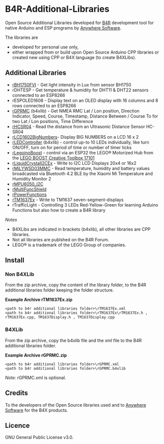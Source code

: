 # B4R-Additional-Libraries
Open Source Additional Libraries developed for [B4R](https://www.b4x.com/b4r.html) development tool for native Arduino and ESP programs by [Anywhere Software](https://www.b4x.com).

The libraries are 
* developed for personal use only,
* either wrapped from or build upon Open Source Arduino CPP libraries or created new using CPP or B4X language (to create B4XLibs).

## Additional Libraries

* [rBH1750FVI](https://www.b4x.com/android/forum/threads/rbh1750fvi-digital-ambient-light-sensor.75663/) - Get light intensity in Lux from sensor BH1750
* rDHTESP - Get temperature & humidity for DHT11 & DHT22 sensors connected to an ESP8266
* rESPOLED1608 - Display text on an OLED display with 16 columns and 8 rows connected to an ESP8266
* [rGPRMC](https://www.b4x.com/android/forum/threads/rgprmc.132183/#post-834988) (b4xlib) - Get NMEA RMC Lat / Lon position, Direction Indicator, Speed, Course, Timestamp, Distance Between / Course To for two Lat / Lon positions, Time Difference
* [rHCSR04](https://www.b4x.com/android/forum/threads/rhcsr04-ultrasonic-distance-sensor.132953/#post-839833) - Read the distance from an Ultrasonic Distance Sensor HC-SR04
* [rLCD1602BigNumbers](https://www.b4x.com/android/forum/threads/rlcd1602bignumbers-display-big-numbers.75745/)- Display BIG NUMBERS on a LCD 16 x 2
* [rLEDController](https://www.b4x.com/android/forum/threads/rledcontroller.132759/) (b4xlib) - control up-to 10 LEDs individually, like turn ON/OFF, turn on for period of time or number of timer ticks
* [rLegoinoBoost](https://www.b4x.com/android/forum/threads/rlegoinoboost.135237/) - control via an ESP32 the LEGO® Motorized Hub from the [LEGO BOOST Creative Toolbox 17101](https://www.lego.com/en-de/product/boost-creative-toolbox-17101)
* [rLiquidCrystalI2CEx](https://www.b4x.com/android/forum/threads/rliquidcrystali2cex.127742/) - Write to I2C LCD Displays 20x4 or 16x2
* [rMiLYWSD03MMC](https://www.b4x.com/android/forum/threads/rmilywsd03mmc-xiaomi-mi-temperature-humidity-monitor-2.131806/) - Read temperature, humidity and battery values broadcasted via Bluetooth 4.2 BLE by the Xiaomi Mi Temperature and Humidity Monitor 2
* [rMPU6050_I2C](https://www.b4x.com/android/forum/threads/rmpu6050_i2c-motiontracking.76143/)
* [rMultiFuncShield](https://www.b4x.com/android/forum/threads/rmultifuncshield-arduino-multi-function-shield.76003/)
* [rPowerFunctions](https://www.b4x.com/android/forum/threads/lego-power-functions-ir-control.68464/)
* [rTM1637Ex](https://www.b4x.com/android/forum/threads/rtm1637ex.127739/) - Write to TM1637 seven-segment-displays
* rTrafficLight - Controlling 3 LEDs Red-Yellow-Green for learning Arduino Functions but also how to create a B4R library

_Notes_
* B4XLibs are indicated in brackets (b4xlib), all other libraries are CPP libraries.
* Not all libraries are publshed on the B4R Forum.
* LEGO® is a trademark of the LEGO Group of companies.

## Install
### Non B4XLib
From the zip archive, copy the content of the library folder, to the B4R additional libraries folder keeping the folder structure.

**Example Archive rTM1637Ex.zip**
```
<path to b4r additional libraries folder>\rTM1637Ex.xml
<path to b4r additional libraries folder>\rTM1637Ex\rTM1637Ex.h , rTM1637Ex.cpp, TM1637Display.h , TM1637Display.cpp 
```

### B4XLib
From the zip archive, copy the b4xlib file and the xml file to the B4R additional libraries folder.

**Example Archive rGPRMC.zip**
```
<path to b4r additional libraries folder>\rGPRMC.xml
<path to b4r additional libraries folder>\rGPRMC.b4xlib 
```
_Note:_ rGPRMC.xml is optional.

## Credits
To the developers of the Open Source libraries used and to [Anywhere Software](http://www.b4x.com) for the B4X products.

## Licence
GNU General Public License v3.0.
